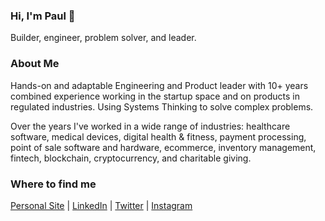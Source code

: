 ### Hi, I'm Paul 👋

Builder, engineer, problem solver, and leader.

### About Me

Hands-on and adaptable Engineering and Product leader with 10+ years combined experience working in the startup space and on products in regulated industries. Using Systems Thinking to solve complex problems.

Over the years I've worked in a wide range of industries: healthcare software, medical devices, digital health & fitness, payment processing, point of sale software and hardware, ecommerce, inventory management, fintech, blockchain, cryptocurrency, and charitable giving.

### Where to find me

[Personal Site](https://foryt.com) | [LinkedIn](https://www.linkedin.com/in/pauljforyt) | [Twitter](https://twitter.com/pauly4it) | [Instagram](https://www.instagram.com/pauly4it)
